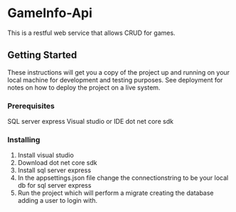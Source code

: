 # GameInfo-Api

This is a restful web service that allows CRUD for games.

## Getting Started

These instructions will get you a copy of the project up and running on your local machine for development and testing purposes. See deployment for notes on how to deploy the project on a live system.

### Prerequisites

SQL server express
Visual studio or IDE
dot net core sdk

### Installing

1. Install visual studio
2. Download dot net core sdk
3. Install sql server express
4. In the appsettings.json file change the connectionstring to be your local db for sql server express 
5. Run the project which will perform a migrate creating the database adding a user to login with.
